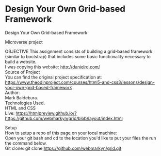 # Design Your Own Grid-based Framework
Design Your Own Grid-based Framework

Microverse project

OBJECTIVE
    This assignment consists of building a grid-based framework (similar to bootstrap) that includes some basic functionality necessary to build a website.    
    I was copying this website: http://danielrd.com/  
Source of Project  
    You can find the original project specification at: <https://www.theodinproject.com/courses/html5-and-css3/lessons/design-your-own-grid-based-framework>  
Author:  
    Mark Baidebura.  
Technologies Used.  
    HTML and CSS  
Live: 
    https://htmlpreview.github.io/?https://github.com/webmarkyn/grid/blob/layout/index.html    

Setup  
    How to setup a repo of this page on your local machine:  
    Open your git bash and cd to the location you'd like to put your files the run the command below.  
    Git clone: git clone <https://github.com/webmarkyn/grid.git>  